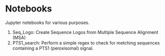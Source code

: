 # Notebooks
Jupyter notebooks for various purposes.
1. Seq_Logo: Create Sequence Logos from Multiple Sequence Alignment (MSA)
2. PTS1_search: Perform a simple regex to check for metching sequences containing a PTS1 (peroxisomal) signal.
